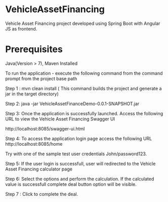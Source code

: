# VehicleAssetFinancing
Vehicle Asset Financing project developed using Spring Boot with Angular JS as frontend. 

# Prerequisites

Java(Version > 7), Maven Installed

To run the application - execute the following command from the command prompt from the project base path

Step 1 : mvn clean install  ( This command builds the project and generate a jar in the target directory)

Step 2: java -jar VehicleAssetFinanceDemo-0.0.1-SNAPSHOT.jar

Step 3:
Once the application is successfully launched. Access the following URL to view the Vehicle Asset Financing Swagger UI

http://localhost:8085/swagger-ui.html

Step 4:
To access the application login page  access the following URL
http://localhost:8085/home

Try with one of the sample test user credentials John/password123.

Step 5:
If the user login is successfull, user will redirected to the Vehicle Asset Financing calculator page

Step 6: 
Select the options and perform the calculation. If the calculated value is successfull complete deal button option will be visible.

Step 7 : Click to complete the deal.







